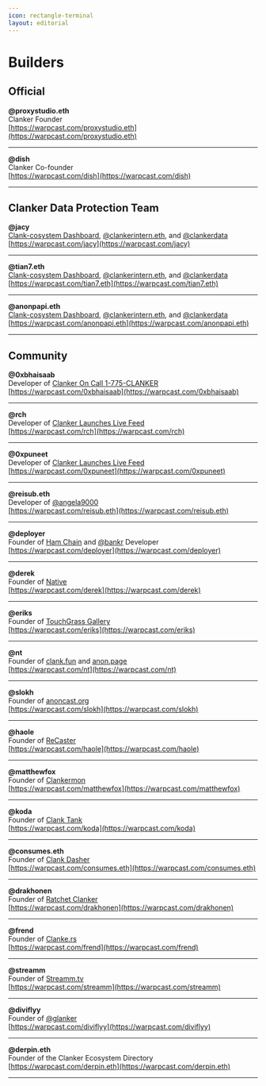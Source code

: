 ```yaml
---
icon: rectangle-terminal
layout: editorial
---
```


# Builders

## Official

**@proxystudio.eth**\
Clanker Founder\
[https://warpcast.com/proxystudio.eth](https://warpcast.com/proxystudio.eth)

***

**@dish**\
Clanker Co-founder\
[https://warpcast.com/dish](https://warpcast.com/dish)

***

## Clanker Data Protection Team

**@jacy**\
<a href="https://dune.com/clanker_protection_team/awsome-clanker">Clank-cosystem Dashboard</a>, <a href="https://warpcast.com/clankerintern.eth">@clankerintern.eth</a>, and <a href="https://warpcast.com/clankerdata">@clankerdata</a>\
[https://warpcast.com/jacy](https://warpcast.com/jacy)

***

**@tian7.eth**\
<a href="https://dune.com/clanker_protection_team/awsome-clanker">Clank-cosystem Dashboard</a>, <a href="https://warpcast.com/clankerintern.eth">@clankerintern.eth</a>, and <a href="https://warpcast.com/clankerdata">@clankerdata</a>\
[https://warpcast.com/tian7.eth](https://warpcast.com/tian7.eth)

***

**@anonpapi.eth**\
<a href="https://dune.com/clanker_protection_team/awsome-clanker">Clank-cosystem Dashboard</a>, <a href="https://warpcast.com/clankerintern.eth">@clankerintern.eth</a>, and <a href="https://warpcast.com/clankerdata">@clankerdata</a>\
[https://warpcast.com/anonpapi.eth](https://warpcast.com/anonpapi.eth)

***

## Community

**@0xbhaisaab**\
Developer of <a href="https://warpcast.com/0xbhaisaab/0x04125428">Clanker On Call 1-775-CLANKER</a>\
[https://warpcast.com/0xbhaisaab](https://warpcast.com/0xbhaisaab)

***

**@rch**\
Developer of <a href="https://warpcast.com/rch/0xda9a4ecf">Clanker Launches Live Feed</a>\
[https://warpcast.com/rch](https://warpcast.com/rch)

***

**@0xpuneet**\
Developer of <a href="https://warpcast.com/rch/0xda9a4ecf">Clanker Launches Live Feed</a>\
[https://warpcast.com/0xpuneet](https://warpcast.com/0xpuneet)

***

**@reisub.eth**\
Developer of <a href="https://warpcast.com/angela9000">@angela9000</a>\
[https://warpcast.com/reisub.eth](https://warpcast.com/reisub.eth)

***

**@deployer**\
Founder of <a href="https://ham.fun">Ham Chain</a> and <a href="https://warpcast.com/bankr">@bankr</a> Developer\
[https://warpcast.com/deployer](https://warpcast.com/deployer)

***

**@derek**\
Founder of <a href="https://warpcast.com/~/channel/nativefun">Native</a>\
[https://warpcast.com/derek](https://warpcast.com/derek)

***

**@eriks**\
Founder of <a href="https://warpcast.com/eriks/0x2d37e72f">TouchGrass Gallery</a>\
[https://warpcast.com/eriks](https://warpcast.com/eriks)

***

**@nt**\
Founder of <a href="https://clank.fun">clank.fun</a> and <a href="https://anon.page">anon.page</a>\
[https://warpcast.com/nt](https://warpcast.com/nt)

***

**@slokh**\
Founder of <a href="https://anoncast.org">anoncast.org</a>\
[https://warpcast.com/slokh](https://warpcast.com/slokh)

***

**@haole**\
Founder of <a href="https://warpcast.com/~/channel/recaster">ReCaster</a>\
[https://warpcast.com/haole](https://warpcast.com/haole)

***

**@matthewfox**\
Founder of <a href="https://warpcast.com/~/channel/clankermon">Clankermon</a>\
[https://warpcast.com/matthewfox](https://warpcast.com/matthewfox)

***

**@koda**\
Founder of <a href="https://clanktank.pages.dev">Clank Tank</a>\
[https://warpcast.com/koda](https://warpcast.com/koda)

***

**@consumes.eth**\
Founder of <a href="https://clankdasher.streamlit.app">Clank Dasher</a>\
[https://warpcast.com/consumes.eth](https://warpcast.com/consumes.eth)

***

**@drakhonen**\
Founder of <a href="https://warpcast.com/~/channel/ratchet-clanker">Ratchet Clanker</a>\
[https://warpcast.com/drakhonen](https://warpcast.com/drakhonen)

***

**@frend**\
Founder of <a href="https://clanke.rs">Clanke.rs</a>\
[https://warpcast.com/frend](https://warpcast.com/frend)

***

**@streamm**\
Founder of <a href="https://streamm.tv/channel/clankers">Streamm.tv</a>\
[https://warpcast.com/streamm](https://warpcast.com/streamm)

***

**@diviflyy**\
Founder of <a href="https://warpcast.com/diviflyy/0xd9929be1">@glanker</a>\
[https://warpcast.com/diviflyy](https://warpcast.com/diviflyy)

***

**@derpin.eth**\
Founder of the Clanker Ecosystem Directory\
[https://warpcast.com/derpin.eth](https://warpcast.com/derpin.eth)

***
